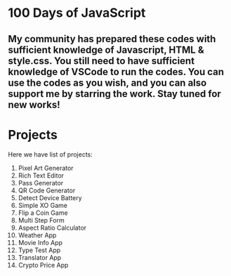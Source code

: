 # 100 Days of JavaScript

## My community has prepared these codes with sufficient knowledge of Javascript, HTML & style.css. You still need to have sufficient knowledge of VSCode to run the codes. You can use the codes as you wish, and you can also support me by starring the work. Stay tuned for new works!


# Projects

Here we have list of projects:

1. Pixel Art Generator
2. Rich Text Editor
3. Pass Generator
4. QR Code Generator
5. Detect Device Battery
6. Simple XO Game
7. Flip a Coin Game
8. Multi Step Form
9. Aspect Ratio Calculator
10. Weather App
11. Movie Info App
12. Type Test App
13. Translator App
14. Crypto Price App




